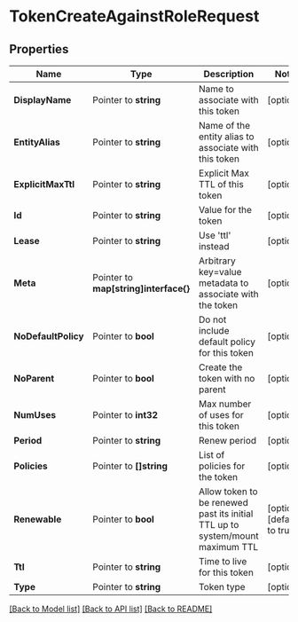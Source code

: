 # TokenCreateAgainstRoleRequest


## Properties

Name | Type | Description | Notes
------------ | ------------- | ------------- | -------------
**DisplayName** | Pointer to **string** | Name to associate with this token | [optional] 
**EntityAlias** | Pointer to **string** | Name of the entity alias to associate with this token | [optional] 
**ExplicitMaxTtl** | Pointer to **string** | Explicit Max TTL of this token | [optional] 
**Id** | Pointer to **string** | Value for the token | [optional] 
**Lease** | Pointer to **string** | Use &#x27;ttl&#x27; instead | [optional] 
**Meta** | Pointer to **map[string]interface{}** | Arbitrary key&#x3D;value metadata to associate with the token | [optional] 
**NoDefaultPolicy** | Pointer to **bool** | Do not include default policy for this token | [optional] 
**NoParent** | Pointer to **bool** | Create the token with no parent | [optional] 
**NumUses** | Pointer to **int32** | Max number of uses for this token | [optional] 
**Period** | Pointer to **string** | Renew period | [optional] 
**Policies** | Pointer to **[]string** | List of policies for the token | [optional] 
**Renewable** | Pointer to **bool** | Allow token to be renewed past its initial TTL up to system/mount maximum TTL | [optional] [default to true]
**Ttl** | Pointer to **string** | Time to live for this token | [optional] 
**Type** | Pointer to **string** | Token type | [optional] 





[[Back to Model list]](../README.md#documentation-for-models) [[Back to API list]](../README.md#documentation-for-api-endpoints) [[Back to README]](../README.md)


